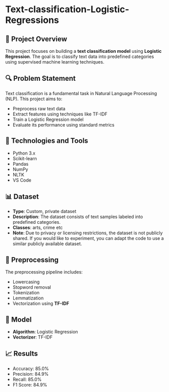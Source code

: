 # Text-classification-Logistic-Regressions

## 📌 Project Overview
This project focuses on building a **text classification model** using **Logistic Regression**. The goal is to classify text data into predefined categories using supervised machine learning techniques.

## 🔍 Problem Statement
Text classification is a fundamental task in Natural Language Processing (NLP). This project aims to:
- Preprocess raw text data
- Extract features using techniques like TF-IDF
- Train a Logistic Regression model
- Evaluate its performance using standard metrics

## 🧰 Technologies and Tools
- Python 3.x
- Scikit-learn
- Pandas
- NumPy
- NLTK   
- VS Code


## 📊 Dataset
- **Type**: Custom, private dataset
- **Description**: The dataset consists of text samples labeled into predefined categories.
- **Classes**: arts, crime etc 
- **Note**: Due to privacy or licensing restrictions, the dataset is not publicly shared. If you would like to experiment, you can adapt the code to use a similar publicly available dataset. 

## 🔄 Preprocessing
The preprocessing pipeline includes:
- Lowercasing
- Stopword removal
- Tokenization
- Lemmatization
- Vectorization using **TF-IDF**

## 🧠 Model
- **Algorithm**: Logistic Regression
- **Vectorizer**: TF-IDF


## 📈 Results
- Accuracy: 85.0%
- Precision: 84.9%
- Recall: 85.0%
- F1 Score: 84.9%

